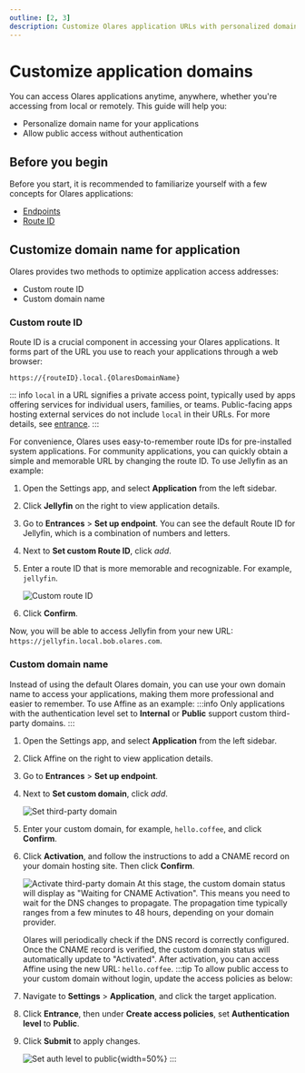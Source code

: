 ```yaml
---
outline: [2, 3]
description: Customize Olares application URLs with personalized domain names and route IDs. Learn how to set up public access and manage application endpoints.
---
```


# Customize application domains
You can access Olares applications anytime, anywhere, whether you're accessing from local or remotely. This guide will help you:
- Personalize domain name for your applications
- Allow public access without authentication

## Before you begin
Before you start, it is recommended to familiarize yourself with a few concepts for Olares applications:

- [Endpoints](../../concepts/network.md#endpoints)
- [Route ID](../../concepts/network.md#route-id)

## Customize domain name for application

Olares provides two methods to optimize application access addresses:
* Custom route ID
* Custom domain name

### Custom route ID
Route ID is a crucial component in accessing your Olares applications. It forms part of the URL you use to reach your applications through a web browser:

`https://{routeID}.local.{OlaresDomainName}`

::: info
 `local` in a URL signifies a private access point, typically used by apps offering services for individual users, families, or teams. Public-facing apps hosting external services do not include `local` in their URLs. For more details, see [entrance](../../concepts/network.md#entrance).
:::

For convenience, Olares uses easy-to-remember route IDs for pre-installed system applications.
For community applications, you can quickly obtain a simple and memorable URL by changing the route ID. To use Jellyfin as an example:

1. Open the Settings app, and select **Application** from the left sidebar.
2. Click **Jellyfin** on the right to view application details.
3. Go to **Entrances** > **Set up endpoint**. You can see the default Route ID for Jellyfin, which is a combination of numbers and letters.
4. Next to **Set custom Route ID**, click <i class="material-symbols-outlined">add</i>.
5. Enter a route ID that is more memorable and recognizable. For example, `jellyfin`.

   ![Custom route ID](/images/manual/olares/custom-route-id.png#bordered)
6. Click **Confirm**.

Now, you will be able to access Jellyfin from your new URL: `https://jellyfin.local.bob.olares.com`.

### Custom domain name
Instead of using the default Olares domain, you can use your own domain name to access your applications, making them more professional and easier to remember. To use Affine as an example:
:::info
Only applications with the authentication level set to **Internal** or **Public** support custom third-party domains.
:::
1. Open the Settings app, and select **Application** from the left sidebar.
2. Click Affine on the right to view application details.
3. Go to **Entrances** > **Set up endpoint**.
4. Next to **Set custom domain**, click <i class="material-symbols-outlined">add</i>.

   ![Set third-party domain](/images/manual/olares/set-custom-domain.png#bordered)
5. Enter your custom domain, for example, `hello.coffee`, and click **Confirm**.
6. Click **Activation**, and follow the instructions to add a CNAME record on your domain hosting site. Then click **Confirm**.

   ![Activate third-party domain](/images/manual/olares/activate-custom-domain.png#bordered)
   At this stage, the custom domain status will display as "Waiting for CNAME Activation". This means you need to wait for the DNS changes to propagate. The propagation time typically ranges from a few minutes to 48 hours, depending on your domain provider.

   Olares will periodically check if the DNS record is correctly configured. Once the CNAME record is verified, the custom domain status will automatically update to "Activated". After activation, you can access Affine using the new URL: `hello.coffee`.
:::tip
To allow public access to your custom domain without login, update the access policies as below:
1. Navigate to **Settings** > **Application**, and click the target application.
2. Click **Entrance**, then under **Create access policies**, set **Authentication level** to **Public**.
3. Click **Submit** to apply changes.
   
   ![Set auth level to public](/images/manual/olares/set-auth-level-to-public.png){width=50%}
:::

